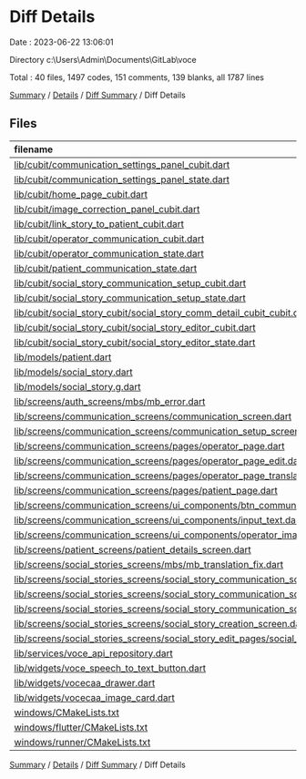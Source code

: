 # Diff Details

Date : 2023-06-22 13:06:01

Directory c:\\Users\\Admin\\Documents\\GitLab\\voce

Total : 40 files,  1497 codes, 151 comments, 139 blanks, all 1787 lines

[Summary](results.md) / [Details](details.md) / [Diff Summary](diff.md) / Diff Details

## Files
| filename | language | code | comment | blank | total |
| :--- | :--- | ---: | ---: | ---: | ---: |
| [lib/cubit/communication_settings_panel_cubit.dart](/lib/cubit/communication_settings_panel_cubit.dart) | Dart | 71 | -15 | 7 | 63 |
| [lib/cubit/communication_settings_panel_state.dart](/lib/cubit/communication_settings_panel_state.dart) | Dart | 22 | 0 | 2 | 24 |
| [lib/cubit/home_page_cubit.dart](/lib/cubit/home_page_cubit.dart) | Dart | 1 | 0 | 0 | 1 |
| [lib/cubit/image_correction_panel_cubit.dart](/lib/cubit/image_correction_panel_cubit.dart) | Dart | -4 | 10 | -1 | 5 |
| [lib/cubit/link_story_to_patient_cubit.dart](/lib/cubit/link_story_to_patient_cubit.dart) | Dart | 4 | 0 | 0 | 4 |
| [lib/cubit/operator_communication_cubit.dart](/lib/cubit/operator_communication_cubit.dart) | Dart | 77 | -26 | 8 | 59 |
| [lib/cubit/operator_communication_state.dart](/lib/cubit/operator_communication_state.dart) | Dart | 4 | 0 | 1 | 5 |
| [lib/cubit/patient_communication_state.dart](/lib/cubit/patient_communication_state.dart) | Dart | 0 | 0 | 1 | 1 |
| [lib/cubit/social_story_communication_setup_cubit.dart](/lib/cubit/social_story_communication_setup_cubit.dart) | Dart | 113 | 2 | 20 | 135 |
| [lib/cubit/social_story_communication_setup_state.dart](/lib/cubit/social_story_communication_setup_state.dart) | Dart | 19 | 0 | 8 | 27 |
| [lib/cubit/social_story_cubit/social_story_comm_detail_cubit_cubit.dart](/lib/cubit/social_story_cubit/social_story_comm_detail_cubit_cubit.dart) | Dart | 6 | 0 | 0 | 6 |
| [lib/cubit/social_story_cubit/social_story_editor_cubit.dart](/lib/cubit/social_story_cubit/social_story_editor_cubit.dart) | Dart | 56 | 1 | 8 | 65 |
| [lib/cubit/social_story_cubit/social_story_editor_state.dart](/lib/cubit/social_story_cubit/social_story_editor_state.dart) | Dart | 18 | 0 | 4 | 22 |
| [lib/models/patient.dart](/lib/models/patient.dart) | Dart | -1 | 0 | 0 | -1 |
| [lib/models/social_story.dart](/lib/models/social_story.dart) | Dart | 7 | 0 | 0 | 7 |
| [lib/models/social_story.g.dart](/lib/models/social_story.g.dart) | Dart | 1 | 1 | 0 | 2 |
| [lib/screens/auth_screens/mbs/mb_error.dart](/lib/screens/auth_screens/mbs/mb_error.dart) | Dart | 3 | 0 | 0 | 3 |
| [lib/screens/communication_screens/communication_screen.dart](/lib/screens/communication_screens/communication_screen.dart) | Dart | -1 | 0 | 0 | -1 |
| [lib/screens/communication_screens/communication_setup_screen.dart](/lib/screens/communication_screens/communication_setup_screen.dart) | Dart | 62 | 0 | 0 | 62 |
| [lib/screens/communication_screens/pages/operator_page.dart](/lib/screens/communication_screens/pages/operator_page.dart) | Dart | -89 | -2 | -2 | -93 |
| [lib/screens/communication_screens/pages/operator_page_edit.dart](/lib/screens/communication_screens/pages/operator_page_edit.dart) | Dart | 201 | 141 | 10 | 352 |
| [lib/screens/communication_screens/pages/operator_page_translate.dart](/lib/screens/communication_screens/pages/operator_page_translate.dart) | Dart | 157 | 0 | 9 | 166 |
| [lib/screens/communication_screens/pages/patient_page.dart](/lib/screens/communication_screens/pages/patient_page.dart) | Dart | 2 | 0 | 2 | 4 |
| [lib/screens/communication_screens/ui_components/btn_communication_menu.dart](/lib/screens/communication_screens/ui_components/btn_communication_menu.dart) | Dart | 58 | 0 | 1 | 59 |
| [lib/screens/communication_screens/ui_components/input_text.dart](/lib/screens/communication_screens/ui_components/input_text.dart) | Dart | 2 | 0 | 1 | 3 |
| [lib/screens/communication_screens/ui_components/operator_image_bar.dart](/lib/screens/communication_screens/ui_components/operator_image_bar.dart) | Dart | 69 | -9 | 2 | 62 |
| [lib/screens/patient_screens/patient_details_screen.dart](/lib/screens/patient_screens/patient_details_screen.dart) | Dart | -1 | 0 | 0 | -1 |
| [lib/screens/social_stories_screens/mbs/mb_translation_fix.dart](/lib/screens/social_stories_screens/mbs/mb_translation_fix.dart) | Dart | 195 | 1 | 8 | 204 |
| [lib/screens/social_stories_screens/social_story_communication_screens/social_story_comm_detail_screen.dart](/lib/screens/social_stories_screens/social_story_communication_screens/social_story_comm_detail_screen.dart) | Dart | 3 | 0 | 0 | 3 |
| [lib/screens/social_stories_screens/social_story_communication_screens/social_story_communication_screen.dart](/lib/screens/social_stories_screens/social_story_communication_screens/social_story_communication_screen.dart) | Dart | -30 | 30 | 0 | 0 |
| [lib/screens/social_stories_screens/social_story_communication_screens/social_story_communication_setup_screen.dart](/lib/screens/social_stories_screens/social_story_communication_screens/social_story_communication_setup_screen.dart) | Dart | 264 | 1 | 8 | 273 |
| [lib/screens/social_stories_screens/social_story_creation_screen.dart](/lib/screens/social_stories_screens/social_story_creation_screen.dart) | Dart | 23 | 1 | 1 | 25 |
| [lib/screens/social_stories_screens/social_story_edit_pages/social_story_translate_panel.dart](/lib/screens/social_stories_screens/social_story_edit_pages/social_story_translate_panel.dart) | Dart | -21 | 22 | 0 | 1 |
| [lib/services/voce_api_repository.dart](/lib/services/voce_api_repository.dart) | Dart | 23 | 0 | 7 | 30 |
| [lib/widgets/voce_speech_to_text_button.dart](/lib/widgets/voce_speech_to_text_button.dart) | Dart | 21 | 1 | 0 | 22 |
| [lib/widgets/vocecaa_drawer.dart](/lib/widgets/vocecaa_drawer.dart) | Dart | 3 | -34 | 0 | -31 |
| [lib/widgets/vocecaa_image_card.dart](/lib/widgets/vocecaa_image_card.dart) | Dart | -26 | 26 | 0 | 0 |
| [windows/CMakeLists.txt](/windows/CMakeLists.txt) | ApexLog | 75 | 0 | 21 | 96 |
| [windows/flutter/CMakeLists.txt](/windows/flutter/CMakeLists.txt) | ApexLog | 93 | 0 | 11 | 104 |
| [windows/runner/CMakeLists.txt](/windows/runner/CMakeLists.txt) | ApexLog | 17 | 0 | 2 | 19 |

[Summary](results.md) / [Details](details.md) / [Diff Summary](diff.md) / Diff Details